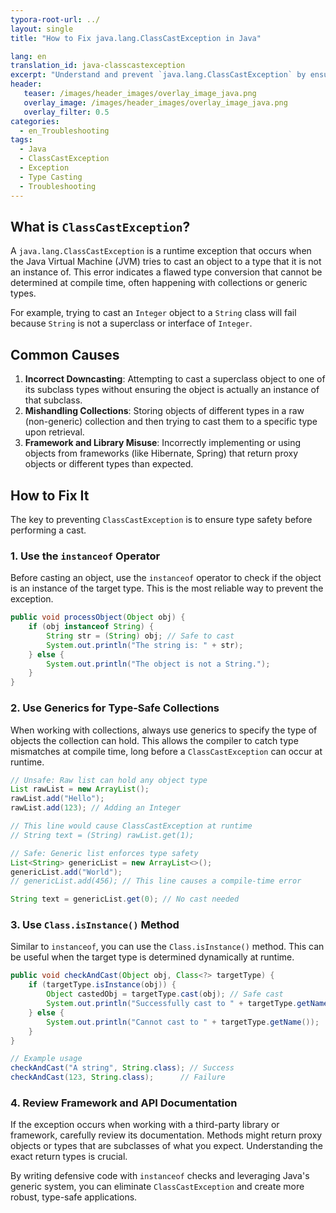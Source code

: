 ```yaml
---
typora-root-url: ../
layout: single
title: "How to Fix java.lang.ClassCastException in Java"

lang: en
translation_id: java-classcastexception
excerpt: "Understand and prevent `java.lang.ClassCastException` by ensuring type safety with checks like `instanceof` before casting objects."
header:
   teaser: /images/header_images/overlay_image_java.png
   overlay_image: /images/header_images/overlay_image_java.png
   overlay_filter: 0.5
categories:
  - en_Troubleshooting
tags:
  - Java
  - ClassCastException
  - Exception
  - Type Casting
  - Troubleshooting
---
```


## What is `ClassCastException`?

A `java.lang.ClassCastException` is a runtime exception that occurs when the Java Virtual Machine (JVM) tries to cast an object to a type that it is not an instance of. This error indicates a flawed type conversion that cannot be determined at compile time, often happening with collections or generic types.

For example, trying to cast an `Integer` object to a `String` class will fail because `String` is not a superclass or interface of `Integer`.

## Common Causes

1.  **Incorrect Downcasting**: Attempting to cast a superclass object to one of its subclass types without ensuring the object is actually an instance of that subclass.
2.  **Mishandling Collections**: Storing objects of different types in a raw (non-generic) collection and then trying to cast them to a specific type upon retrieval.
3.  **Framework and Library Misuse**: Incorrectly implementing or using objects from frameworks (like Hibernate, Spring) that return proxy objects or different types than expected.

## How to Fix It

The key to preventing `ClassCastException` is to ensure type safety before performing a cast.

### 1. Use the `instanceof` Operator

Before casting an object, use the `instanceof` operator to check if the object is an instance of the target type. This is the most reliable way to prevent the exception.

```java
public void processObject(Object obj) {
    if (obj instanceof String) {
        String str = (String) obj; // Safe to cast
        System.out.println("The string is: " + str);
    } else {
        System.out.println("The object is not a String.");
    }
}
```

### 2. Use Generics for Type-Safe Collections

When working with collections, always use generics to specify the type of objects the collection can hold. This allows the compiler to catch type mismatches at compile time, long before a `ClassCastException` can occur at runtime.

```java
// Unsafe: Raw list can hold any object type
List rawList = new ArrayList();
rawList.add("Hello");
rawList.add(123); // Adding an Integer

// This line would cause ClassCastException at runtime
// String text = (String) rawList.get(1);

// Safe: Generic list enforces type safety
List<String> genericList = new ArrayList<>();
genericList.add("World");
// genericList.add(456); // This line causes a compile-time error

String text = genericList.get(0); // No cast needed
```

### 3. Use `Class.isInstance()` Method

Similar to `instanceof`, you can use the `Class.isInstance()` method. This can be useful when the target type is determined dynamically at runtime.

```java
public void checkAndCast(Object obj, Class<?> targetType) {
    if (targetType.isInstance(obj)) {
        Object castedObj = targetType.cast(obj); // Safe cast
        System.out.println("Successfully cast to " + targetType.getName());
    } else {
        System.out.println("Cannot cast to " + targetType.getName());
    }
}

// Example usage
checkAndCast("A string", String.class); // Success
checkAndCast(123, String.class);      // Failure
```

### 4. Review Framework and API Documentation

If the exception occurs when working with a third-party library or framework, carefully review its documentation. Methods might return proxy objects or types that are subclasses of what you expect. Understanding the exact return types is crucial.

By writing defensive code with `instanceof` checks and leveraging Java's generic system, you can eliminate `ClassCastException` and create more robust, type-safe applications.
